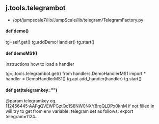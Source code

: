 ## j.tools.telegrambot

- /opt/jumpscale7/lib/JumpScale/lib/telegram/TelegramFactory.py

#### def demo() 

tg=self.get()
tg.addDemoHandler()
tg.start()

#### def demoMS1() 

instructions how to load a handler

tg=j.tools.telegrambot.get()
from handlers.DemoHandlerMS1 import *
handler = DemoHandlerMS1()
tg.api.add_handler(handler)
tg.start()

#### def get(telegramkey="") 

@param telegramkey eg. 112456445:AAFgQVEWPGztQc1S8NW0NXY8rqQLDPx0knM
if not filled in will try to get from env variable: telegram
set as follows: export telegram=1124...


